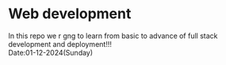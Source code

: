 <h1>Web development</h1>
In this repo we r gng to learn from basic to advance of full stack development and deployment!!!
<br>
Date:01-12-2024(Sunday)